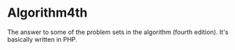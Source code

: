# Algorithm4th
The answer to some of the problem sets in the algorithm (fourth edition). It's basically written in PHP.
